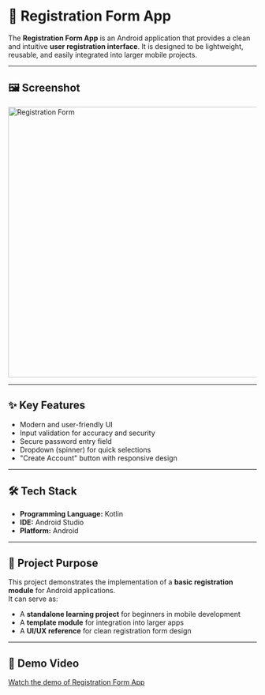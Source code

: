 # 📱 Registration Form App  

The **Registration Form App** is an Android application that provides a clean and intuitive **user registration interface**. It is designed to be lightweight, reusable, and easily integrated into larger mobile projects.  

---

## 🖼️ Screenshot  
<img width="663" height="548" alt="Registration Form" src="https://github.com/user-attachments/assets/446f64a2-97bd-4d50-9469-b24c0b2d0a9c" />

---

## ✨ Key Features  
- Modern and user-friendly UI  
- Input validation for accuracy and security  
- Secure password entry field  
- Dropdown (spinner) for quick selections  
- "Create Account" button with responsive design  

---

## 🛠️ Tech Stack  
- **Programming Language:** Kotlin  
- **IDE:** Android Studio  
- **Platform:** Android  

---

## 📌 Project Purpose  
This project demonstrates the implementation of a **basic registration module** for Android applications.  
It can serve as:  
- A **standalone learning project** for beginners in mobile development  
- A **template module** for integration into larger apps  
- A **UI/UX reference** for clean registration form design  

---

## 🎥 Demo Video  

[Watch the demo of Registration Form App](https://github.com/user-attachments/assets/ca7c0ba3-5d99-4c39-97ee-51490b74c3db)


